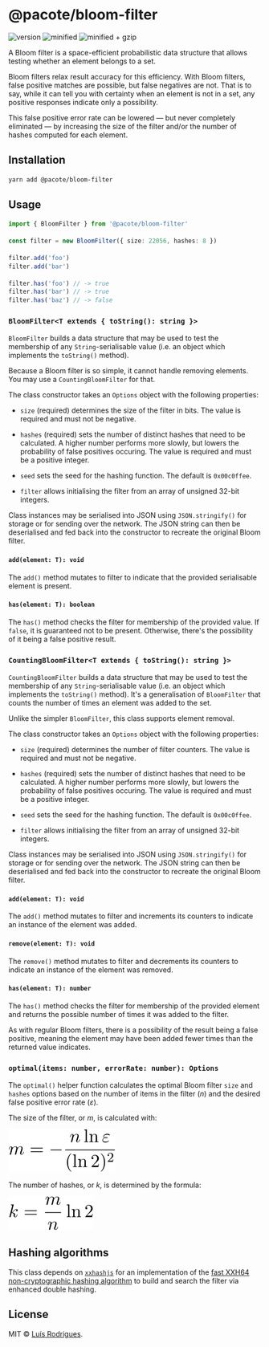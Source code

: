 # @pacote/bloom-filter

![version](https://badgen.net/npm/v/@pacote/bloom-filter)
![minified](https://badgen.net/bundlephobia/min/@pacote/bloom-filter)
![minified + gzip](https://badgen.net/bundlephobia/minzip/@pacote/bloom-filter)

A Bloom filter is a space-efficient probabilistic data structure that allows
testing whether an element belongs to a set.

Bloom filters relax result accuracy for this efficiency. With Bloom filters,
false positive matches are possible, but false negatives are not. That is to
say, while it can tell you with certainty when an element is not in a set, any
positive responses indicate only a possibility.

This false positive error rate can be lowered — but never completely eliminated
— by increasing the size of the filter and/or the number of hashes computed for
each element.

## Installation

```bash
yarn add @pacote/bloom-filter
```

## Usage

```typescript
import { BloomFilter } from '@pacote/bloom-filter'

const filter = new BloomFilter({ size: 22056, hashes: 8 })

filter.add('foo')
filter.add('bar')

filter.has('foo') // -> true
filter.has('bar') // -> true
filter.has('baz') // -> false
```

### `BloomFilter<T extends { toString(): string }>`

`BloomFilter` builds a data structure that may be used to test the membership of
any `String`-serialisable value (i.e. an object which implements the
`toString()` method).

Because a Bloom filter is so simple, it cannot handle removing elements. You may
use a `CountingBloomFilter` for that.

The class constructor takes an `Options` object with the following properties:

- `size` (required) determines the size of the filter in bits. The value is
  required and must not be negative.

- `hashes` (required) sets the number of distinct hashes that need to be
  calculated. A higher number performs more slowly, but lowers the probability
  of false positives occuring. The value is required and must be a positive
  integer.

- `seed` sets the seed for the hashing function. The default is `0x00c0ffee`.

- `filter` allows initialising the filter from an array of unsigned 32-bit
  integers.

Class instances may be serialised into JSON using `JSON.stringify()` for storage
or for sending over the network. The JSON string can then be deserialised and
fed back into the constructor to recreate the original Bloom filter.

#### `add(element: T): void`

The `add()` method mutates to filter to indicate that the provided serialisable
element is present.

#### `has(element: T): boolean`

The `has()` method checks the filter for membership of the provided value. If
`false`, it is guaranteed not to be present. Otherwise, there's the possibility
of it being a false positive result.

### `CountingBloomFilter<T extends { toString(): string }>`

`CountingBloomFilter` builds a data structure that may be used to test the
membership of any `String`-serialisable value (i.e. an object which implements
the `toString()` method). It's a generalisation of `BloomFilter` that counts the
number of times an element was added to the set.

Unlike the simpler `BloomFilter`, this class supports element removal.

The class constructor takes an `Options` object with the following properties:

- `size` (required) determines the number of filter counters. The value is
  required and must not be negative.

- `hashes` (required) sets the number of distinct hashes that need to be
  calculated. A higher number performs more slowly, but lowers the probability
  of false positives occuring. The value is required and must be a positive
  integer.

- `seed` sets the seed for the hashing function. The default is `0x00c0ffee`.

- `filter` allows initialising the filter from an array of unsigned 32-bit
  integers.

Class instances may be serialised into JSON using `JSON.stringify()` for storage
or for sending over the network. The JSON string can then be deserialised and
fed back into the constructor to recreate the original Bloom filter.

#### `add(element: T): void`

The `add()` method mutates to filter and increments its counters to indicate
an instance of the element was added.

#### `remove(element: T): void`

The `remove()` method mutates to filter and decrements its counters to indicate
an instance of the element was removed.

#### `has(element: T): number`

The `has()` method checks the filter for membership of the provided element and
returns the possible number of times it was added to the filter.

As with regular Bloom filters, there is a possibility of the result being a
false positive, meaning the element may have been added fewer times than
the returned value indicates.

### `optimal(items: number, errorRate: number): Options`

The `optimal()` helper function calculates the optimal Bloom filter `size` and
`hashes` options based on the number of items in the filter (_n_) and the
desired false positive error rate (_ε_).

The size of the filter, or _m_, is calculated with:

![](docs/optimal-size.svg)

The number of hashes, or _k_, is determined by the formula:

![](docs/optimal-hashes.svg)

## Hashing algorithms

This class depends on [`xxhashjs`](https://www.npmjs.com/package/xxhashjs) for
an implementation of the [fast XXH64 non-cryptographic hashing algorithm](https://cyan4973.github.io/xxHash/)
to build and search the filter via enhanced double hashing.

## License

MIT © [Luís Rodrigues](https://goblindegook.com).
